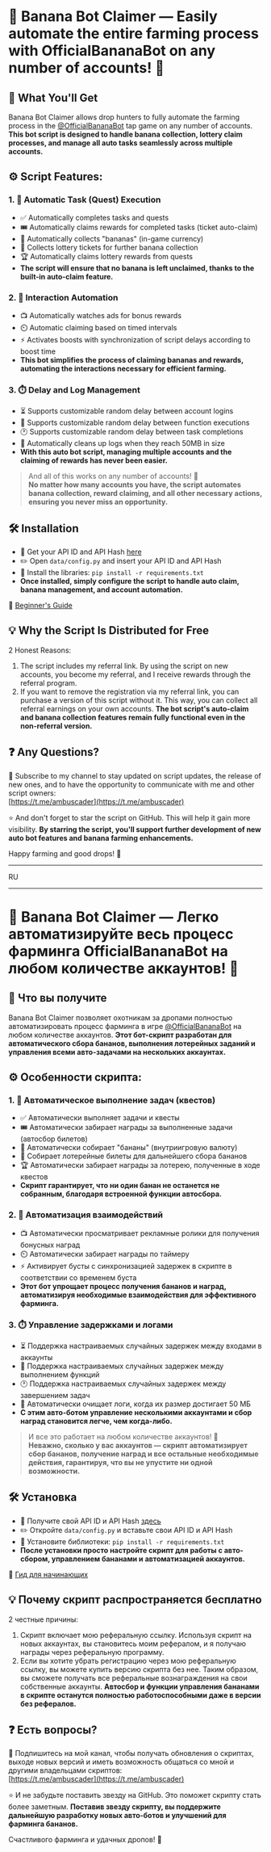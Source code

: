 # 🍌 Banana Bot Claimer — Easily automate the entire farming process with OfficialBananaBot on any number of accounts! 🚀
## 🎁 What You'll Get
Banana Bot Claimer allows drop hunters to fully automate the farming process in the [@OfficialBananaBot](https://t.me/OfficialBananaBot/banana) tap game on any number of accounts. **This bot script is designed to handle banana collection, lottery claim processes, and manage all auto tasks seamlessly across multiple accounts.**

## ⚙️ Script Features:

### 1. 🔄 Automatic Task (Quest) Execution
- ✅ Automatically completes tasks and quests
- 🎟️ Automatically claims rewards for completed tasks (ticket auto-claim)
- 🍌 Automatically collects "bananas" (in-game currency)
- 🎫 Collects lottery tickets for further banana collection
- 🏆 Automatically claims lottery rewards from quests
- **The script will ensure that no banana is left unclaimed, thanks to the built-in auto-claim feature.**

### 2. 🤖 Interaction Automation
- 📺 Automatically watches ads for bonus rewards
- ⏲️ Automatic claiming based on timed intervals
- ⚡ Activates boosts with synchronization of script delays according to boost time
- **This bot simplifies the process of claiming bananas and rewards, automating the interactions necessary for efficient farming.**

### 3. ⏱️ Delay and Log Management
- ⏳ Supports customizable random delay between account logins
- 🔄 Supports customizable random delay between function executions
- 🕐 Supports customizable random delay between task completions
- 🧹 Automatically cleans up logs when they reach 50MB in size
- **With this auto bot script, managing multiple accounts and the claiming of rewards has never been easier.**

> And all of this works on any number of accounts! 🎉  
**No matter how many accounts you have, the script automates banana collection, reward claiming, and all other necessary actions, ensuring you never miss an opportunity.**

## 🛠️ Installation

- 🔑 Get your API ID and API Hash [here](https://my.telegram.org/auth)
- ✏️ Open `data/config.py` and insert your API ID and API Hash  
- 🧰 Install the libraries: `pip install -r requirements.txt`
- **Once installed, simply configure the script to handle auto claim, banana management, and account automation.**

📘 [Beginner's Guide](https://teletype.in/@ambuscader/blum-script-for-farming)

## 💡 Why the Script Is Distributed for Free

2 Honest Reasons:

1. The script includes my referral link. By using the script on new accounts, you become my referral, and I receive rewards through the referral program.
2. If you want to remove the registration via my referral link, you can purchase a version of this script without it. This way, you can collect all referral earnings on your own accounts.
   **The bot script's auto-claim and banana collection features remain fully functional even in the non-referral version.**

## ❓ Any Questions?

📰 Subscribe to my channel to stay updated on script updates, the release of new ones, and to have the opportunity to communicate with me and other script owners:  
[https://t.me/ambuscader](https://t.me/ambuscader)

⭐ And don't forget to star the script on GitHub. This will help it gain more visibility.
**By starring the script, you'll support further development of new auto bot features and banana farming enhancements.**

Happy farming and good drops! 🎉


-------------------

RU

-------------------

# 🍌 Banana Bot Claimer — Легко автоматизируйте весь процесс фарминга OfficialBananaBot на любом количестве аккаунтов! 🚀
## 🎁 Что вы получите
Banana Bot Claimer позволяет охотникам за дропами полностью автоматизировать процесс фарминга в игре [@OfficialBananaBot](https://t.me/OfficialBananaBot/banana) на любом количестве аккаунтов. **Этот бот-скрипт разработан для автоматического сбора бананов, выполнения лотерейных заданий и управления всеми авто-задачами на нескольких аккаунтах.**

## ⚙️ Особенности скрипта:

### 1. 🔄 Автоматическое выполнение задач (квестов)
- ✅ Автоматически выполняет задачи и квесты
- 🎟️ Автоматически забирает награды за выполненные задачи (автосбор билетов)
- 🍌 Автоматически собирает "бананы" (внутриигровую валюту)
- 🎫 Собирает лотерейные билеты для дальнейшего сбора бананов
- 🏆 Автоматически забирает награды за лотерею, полученные в ходе квестов
- **Скрипт гарантирует, что ни один банан не останется не собранным, благодаря встроенной функции автосбора.**

### 2. 🤖 Автоматизация взаимодействий
- 📺 Автоматически просматривает рекламные ролики для получения бонусных наград
- ⏲️ Автоматически забирает награды по таймеру
- ⚡ Активирует бусты с синхронизацией задержек в скрипте в соответствии со временем буста
- **Этот бот упрощает процесс получения бананов и наград, автоматизируя необходимые взаимодействия для эффективного фарминга.**

### 3. ⏱️ Управление задержками и логами
- ⏳ Поддержка настраиваемых случайных задержек между входами в аккаунты
- 🔄 Поддержка настраиваемых случайных задержек между выполнением функций
- 🕐 Поддержка настраиваемых случайных задержек между завершением задач
- 🧹 Автоматически очищает логи, когда их размер достигает 50 МБ
- **С этим авто-ботом управление несколькими аккаунтами и сбор наград становится легче, чем когда-либо.**

> И все это работает на любом количестве аккаунтов! 🎉  
**Неважно, сколько у вас аккаунтов — скрипт автоматизирует сбор бананов, получение наград и все остальные необходимые действия, гарантируя, что вы не упустите ни одной возможности.**

## 🛠️ Установка

- 🔑 Получите свой API ID и API Hash [здесь](https://my.telegram.org/auth)
- ✏️ Откройте `data/config.py` и вставьте свои API ID и API Hash  
- 🧰 Установите библиотеки: `pip install -r requirements.txt`
- **После установки просто настройте скрипт для работы с авто-сбором, управлением бананами и автоматизацией аккаунтов.**

📘 [Гид для начинающих](https://teletype.in/@ambuscader/blum-script-for-farming)

## 💡 Почему скрипт распространяется бесплатно

2 честные причины:

1. Скрипт включает мою реферальную ссылку. Используя скрипт на новых аккаунтах, вы становитесь моим рефералом, и я получаю награды через реферальную программу.
2. Если вы хотите убрать регистрацию через мою реферальную ссылку, вы можете купить версию скрипта без нее. Таким образом, вы сможете получать все реферальные вознаграждения на свои собственные аккаунты.
   **Автосбор и функции управления бананами в скрипте останутся полностью работоспособными даже в версии без рефералов.**

## ❓ Есть вопросы?

📰 Подпишитесь на мой канал, чтобы получать обновления о скриптах, выходе новых версий и иметь возможность общаться со мной и другими владельцами скриптов:  
[https://t.me/ambuscader](https://t.me/ambuscader)

⭐ И не забудьте поставить звезду на GitHub. Это поможет скрипту стать более заметным.
**Поставив звезду скрипту, вы поддержите дальнейшую разработку новых авто-ботов и улучшений для фарминга бананов.**

Счастливого фарминга и удачных дропов! 🎉

